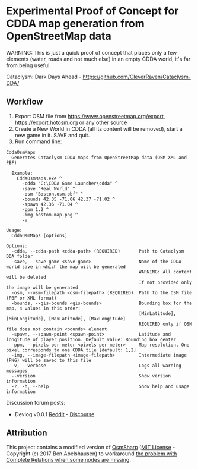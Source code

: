 # Experimental Proof of Concept for CDDA map generation from OpenStreetMap data

WARNING: This is just a quick proof of concept that places only a few elements (water, roads and not much else) in an empty CDDA world, it's far from being useful.

Cataclysm: Dark Days Ahead - <https://github.com/CleverRaven/Cataclysm-DDA/>

## Workflow

1. Export OSM file from <https://www.openstreetmap.org/export>, <https://export.hotosm.org> or any other source
2. Create a New World in CDDA (all its content will be removed), start a new game in it. SAVE and quit.
3. Run command line:

```text
CddaOsmMaps
  Generates Cataclysm CDDA maps from OpenStreetMap data (OSM XML and PBF)

  Example:
    CddaOsmMaps.exe ^
      -cdda "C:\CDDA Game Launcher\cdda" ^
      -save "Real World" ^
      -osm "Boston.osm.pbf" ^
      -bounds 42.35 -71.06 42.37 -71.02 ^
      -spawn 42.36 -71.04 ^
      -ppm 1.2 ^
      -img bostom-map.png ^
      -v

Usage:
  CddaOsmMaps [options]

Options:
  -cdda, --cdda-path <cdda-path> (REQUIRED)       Path to Cataclysm DDA folder
  -save, --save-game <save-game>                  Name of the CDDA world save in which the map will be generated
                                                  WARNING: All content will be deleted
                                                  If not provided only the image will be generated
  -osm, --osm-filepath <osm-filepath> (REQUIRED)  Path to the OSM file (PBF or XML format)
  -bounds, --gis-bounds <gis-bounds>              Bounding box for the map, 4 values in this order:
                                                  [MinLatitude], [MinLongitude], [MaxLatitude], [MaxLongitude]
                                                  REQUIRED only if OSM file does not contain <bounds> element
  -spawn, --spawn-point <spawn-point>             Latitude and longitude of player position. Default value: Bounding box center
  -ppm, --pixels-per-meter <pixels-per-meter>     Map resolution. One pixel corresponds to one CDDA tile [default: 1,2]
  -img, --image-filepath <image-filepath>         Intermediate image (PNG) will be saved to this file
  -v, --verbose                                   Logs all warning messages
  --version                                       Show version information
  -?, -h, --help                                  Show help and usage information
```

Discussion forum posts:

- Devlog v0.0.1 [Reddit](https://www.reddit.com/r/cataclysmdda/comments/mvij7b) - [Discourse](https://discourse.cataclysmdda.org/t/26238)

## Attribution

This project contains a modified version of [OsmSharp](https://github.com/OsmSharp/core) ([MIT License](https://github.com/OsmSharp/core/blob/develop/LICENSE.md) - Copyright (c) 2017 Ben Abelshausen) to workaround [the problem with Complete Relations when some nodes are missing](https://github.com/OsmSharp/core/issues/63).
